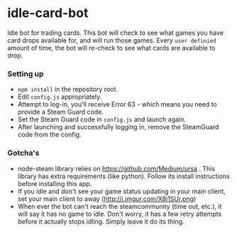idle-card-bot
=============

Idle bot for trading cards. This bot will check to see what games you have card drops available for, and will run those games. Every `user definied` amount of time, the bot will re-check to see what cards are available to drop.

### Setting up
* `npm install` in the repository root.
* Edit `config.js` appropriately.
* Attempt to log-in, you'll receive Error 63 - which means you need to provide a Steam Guard code.
* Set the Steam Guard code in `config.js` and launch again.
* After launching and successfully logging in, remove the SteamGuard code from the config.

### Gotcha's
* node-steam library relies on https://github.com/Medium/ursa . This library has extra requirements (like python). Follow its install instructions before installing this app.
* If you idle and don't see your game status updating in your main client, set your main client to away (http://i.imgur.com/X8i1SUr.png)
* When ever the bot can't reach the steamcommunity (time out, etc.), it will say it has no game to idle. Don't worry, it has a few retry attempts before it actually stops idling. Simply leave it do its thing.
